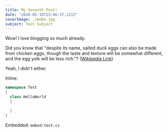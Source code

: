 ```yaml
---
title: My Seventh Post!
date: "2020-05-10T23:46:37.121Z"
coverImage: ./mobo.jpg
subject: Test Subject
---
```


Wow! I love blogging so much already.

Did you know that "despite its name, salted duck eggs can also be made from
chicken eggs, though the taste and texture will be somewhat different, and the
egg yolk will be less rich."?
([Wikipedia Link](https://en.wikipedia.org/wiki/Salted_duck_egg))

Yeah, I didn't either.

Inline:
```csharp
namespace Test
{
  class HelloWorld
  {

  }
}
```

Embedded:
`embed:test.cs`
